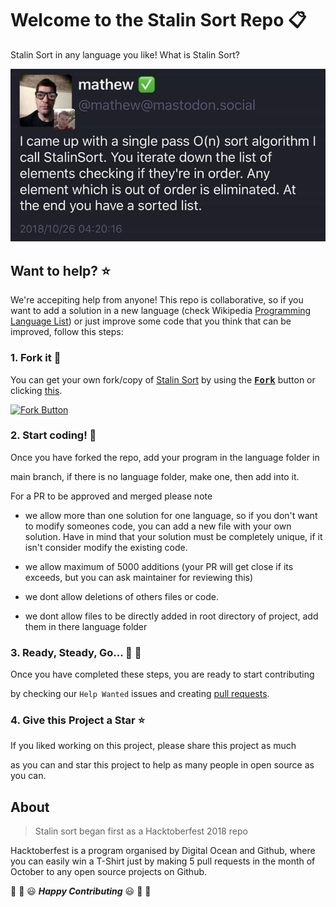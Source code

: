 
# Welcome to the Stalin Sort Repo :clipboard:

Stalin Sort in any language you like! What is Stalin Sort?

![poster](stalin-sort.jpeg)

  

## Want to help? :star:

We're accepiting help from anyone! This repo is collaborative, so if you want to add a solution in a new language (check Wikipedia [Programming Language List](https://en.wikipedia.org/wiki/List_of_programming_languages)) or just improve some code that you think that can be improved, follow this steps:

  

### 1. Fork it :fork_and_knife:

  

You can get your own fork/copy of [Stalin Sort](https://github.com/gustavo-depaula/stalin-sort) by using the <a  href="https://github.com/Hacktoberfest-2018/Hello-world/new/master?readme=1#fork-destination-box"><kbd><b>Fork</b></kbd></a> button or clicking [this](https://github.com/gustavo-depaula/stalin-sort/new/master?readme=1#fork-destination-box).

  

[![Fork Button](https://help.github.com/assets/images/help/repository/fork_button.jpg)](https://github.com/gustavo-depaula/stalin-sort/new/master?readme=1#fork-destination-box)

  

### 2. Start coding! :rabbit2:

Once you have forked the repo, add your program in the language folder in

main branch, if there is no language folder, make one, then add into it.

  

For a PR to be approved and merged please note

- we allow more than one solution for one language, so if you don't want to modify someones code, you can add a new file with your own solution. Have in mind that your solution must be completely unique, if it isn't consider modify the existing code.

- we allow maximum of 5000 additions (your PR will get close if its exceeds, but you can ask maintainer for reviewing this)

- we dont allow deletions of others files or code.

- we dont allow files to be directly added in root directory of project, add them in there language folder

### 3. Ready, Steady, Go... :turtle: :rabbit2:

  

Once you have completed these steps, you are ready to start contributing

by checking our `Help Wanted` issues and creating [pull requests](https://github.com/Hacktoberfest-2018/Hello-world/pulls).

  

### 4. Give this Project a Star :star:

  

If you liked working on this project, please share this project as much

as you can and star this project to help as many people in open source as you can.

  

## About

  

> Stalin sort began first as a Hacktoberfest 2018 repo

  

Hacktoberfest is a program organised by Digital Ocean and Github, where you can easily win a T-Shirt just by making 5 pull requests in the month of October to any open source projects on Github.

  

:tada: :confetti_ball: :smiley: _**Happy Contributing**_ :smiley: :confetti_ball: :tada:

